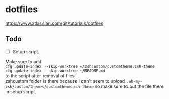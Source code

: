 # dotfiles

https://www.atlassian.com/git/tutorials/dotfiles

## Todo
- [ ] Setup script.

Make sure to add\
`cfg update-index --skip-worktree ~/zshcustom/customtheme.zsh-theme`\
`cfg update-index --skip-worktree ~/README.md`\
to the script after removal of files.\
zshcustom folder is there because I can't seem to upload `.oh-my-zsh/custom/themes/customtheme.zsh-theme` so make sure to put the file there in setup script.
